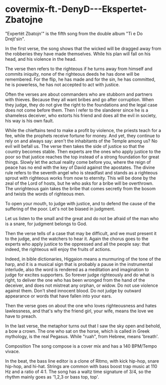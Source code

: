 # covermix-ft.-DenyD---Ekspertet-Zbatojne
"Expertët Zbatojn'" is the fifth song from the double album "Ti e Do Drejt'sin".

 

In the first verse, the song shows that the wicked will be dragged away from the robberies they have made themselves. While his plan will fall on his head, and his violence in the head.



The verse then refers to the righteous if he turns away from himself and commits iniquity, none of the righteous deeds he has done will be remembered. For the flip, he has made and for the sin, he has committed, he is powerless, he has not accepted to act with justice.



Often the verses are about commanders who are stubborn and partners with thieves. Because they all want bribes and go after corruption. When they judge, they do not give the right to the foundations and the legal case does not come before them.
Then I refer to the slanderer since he is a shameless deceiver, who extorts his friend and does all the evil in society, his way is his own fault.

While the chieftains tend to make a profit by violence, the priests teach for a fee, while the prophets receive fortune for money. And yet, they continue to rely on and always say: aren't the inhabitants of the Temple among us? No evil will befall us.
The verse then takes the side of justice so that the country becomes stable. Then experts are the ones who apply justice to the poor so that justice reaches the top instead of a strong foundation for great things. Slowly let the actual reality come before you, where the reign of peace has no end with the key of David against the apostates. The divine rule refers to the seventh angel who is steadfast and stands as a righteous sprout with righteous works from now to eternity. This will be done by the zeal of the Lord of hosts, but he who asks for a bribe will be overthrown. The unrighteous gain takes the bribe that comes secretly from the bosom and twists the words of righteous men.


                   

To open your mouth, to judge with justice, and to defend the cause of the suffering of the poor. Let's not be biased in judgment.

Let us listen to the small and the great and do not be afraid of the man who is a snare, for judgment belongs to God.



Then the verse tells of a case that may be difficult, and we must present it to the judge, and the watchers to hear it. Again the chorus goes to the experts who apply justice to the oppressed and all the people say: that indeed, the righteous will enjoy the fruits of actions.

Indeed, in bible dictionaries, Higgaion means a murmuring of the tone of the harp, and it is a musical sign that is probably a pause in the instrumental interlude, also the word is rendered as a meditation and imagination to judge for excites supporters. So forever judge righteously and do what is right, to deliver the one who has been wronged from the hand of the deceiver, and does not mistreat any orphan, or widow. Do not use violence against them. Don't shed innocent blood. Do not judge by outward appearance or words that have fallen into your ears.



Then the verse goes on about the one who loves righteousness and hates lawlessness, and that's why the friend girl, your wife, means the love we have to preach.



In the last verse, the metaphor turns out that I saw the sky open and behold, a bow a crown. The one who sat on the horse, which is called in Greek mythology, is the real Pegasus. While "ruah", from Hebrew, means 'breath'.



Composition
The song compose is a cover mix and has a 140 BPM/Tempo vivace. 

In the beat, the bass line editor is a clone of Ritmo, with kick hip-hop, snare hip-hop, and hi-hat. Strings are common with bass boost trap music at 110 Hz and a ratio of 4:1. The song has a waltz time signature of 3/4, so the rhythm mainly goes as '1,2,3 or bass top, top'.   
